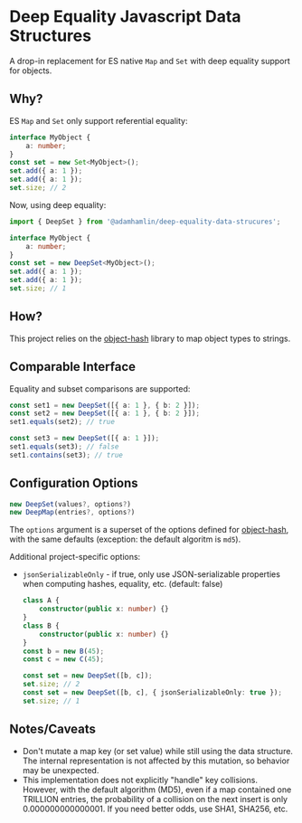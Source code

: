 # Deep Equality Javascript Data Structures

A drop-in replacement for ES native `Map` and `Set` with deep equality support for objects.

## Why?

ES `Map` and `Set` only support referential equality:

```typescript
interface MyObject {
    a: number;
}
const set = new Set<MyObject>();
set.add({ a: 1 });
set.add({ a: 1 });
set.size; // 2
```

Now, using deep equality:

```typescript
import { DeepSet } from '@adamhamlin/deep-equality-data-strucures';

interface MyObject {
    a: number;
}
const set = new DeepSet<MyObject>();
set.add({ a: 1 });
set.add({ a: 1 });
set.size; // 1
```

## How?

This project relies on the [object-hash](https://github.com/puleos/object-hash) library to map object types to strings.

## Comparable Interface

Equality and subset comparisons are supported:

```typescript
const set1 = new DeepSet([{ a: 1 }, { b: 2 }]);
const set2 = new DeepSet([{ a: 1 }, { b: 2 }]);
set1.equals(set2); // true

const set3 = new DeepSet([{ a: 1 }]);
set1.equals(set3); // false
set1.contains(set3); // true
```

## Configuration Options

```typescript
new DeepSet(values?, options?)
new DeepMap(entries?, options?)
```

The `options` argument is a superset of the options defined for [object-hash](https://github.com/puleos/object-hash#hashvalue-options), with the same defaults (exception: the default algoritm is `md5`).

Additional project-specific options:

-   `jsonSerializableOnly` - if true, only use JSON-serializable properties when computing hashes, equality, etc. (default: false)

    ```typescript
    class A {
        constructor(public x: number) {}
    }
    class B {
        constructor(public x: number) {}
    }
    const b = new B(45);
    const c = new C(45);

    const set = new DeepSet([b, c]);
    set.size; // 2
    const set = new DeepSet([b, c], { jsonSerializableOnly: true });
    set.size; // 1
    ```

## Notes/Caveats

-   Don't mutate a map key (or set value) while still using the data structure. The internal representation is not affected by this mutation, so behavior may be unexpected.
-   This implementation does not explicitly "handle" key collisions. However, with the default algorithm (MD5), even if a map contained one TRILLION entries, the probability of a collision on the next insert is only 0.000000000000001. If you need better odds, use SHA1, SHA256, etc.
